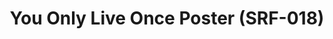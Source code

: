 ---
ee_id_thing: '4148'
site: '1'
type: '2'
inv_num: 2014-025
url: 2014-025-you-only-live-once-poster-srf-018
title: You Only Live Once Poster (SRF-018)
year: '2014'
display_year: '2014'
medium: Inkjet on paper
dims: 24 X 36 inches
pitch: "​Poster for You Only Live Once"
ps: ''
live_url: ''
related: ''
youtube: ''
related_code: ''
imgs: surfware-poster-2014-025-digital-database-ih.jpg
subheading: ''
download: ''
add_credit: ''
commission: ''
layout: things-i-made
---